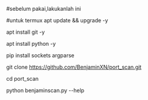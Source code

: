 #sebelum pakai,lakukanlah ini

#untuk termux
apt update && upgrade -y

apt install git -y

apt install python -y

pip install sockets argparse

git clone https://github.com/BenjaminXN/port_scan.git

cd port_scan

python benjaminscan.py --help
